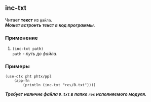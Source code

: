 ## inc-txt
Читает __текст__ из `файла`.<br>
***Может встроить текст в код программы.***

### Применение

1. `(inc-txt path)`<br>
`path` - _путь до файла_.

### Примеры

```pihta
(use-ctx pht phtx/ppl
    (app-fn
        (println (inc-txt "res/0.txt"))))
```

***Требует наличие файла `0.txt` в папке `res` исполняемого модуля.***
